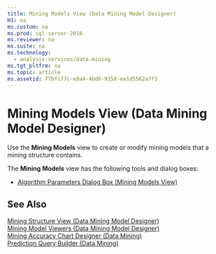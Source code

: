 ```yaml
---
title: Mining Models View (Data Mining Model Designer)
H1: na
ms.custom: na
ms.prod: sql-server-2016
ms.reviewer: na
ms.suite: na
ms.technology: 
  - analysis-services/data-mining
ms.tgt_pltfrm: na
ms.topic: article
ms.assetid: f7bfc77c-e0a4-4bd0-9358-ee1d5562a7f3
---
```

# Mining Models View (Data Mining Model Designer)
  Use the **Mining Models** view to create or modify mining models that a mining structure contains.  
  
 The **Mining Models** view has the following tools and dialog boxes:  
  
-   [Algorithm Parameters Dialog Box &#40;Mining Models View&#41;](../../Topics/TopicNameNotContainA/Algorithm-Parameters-Dialog-Box--Mining-Models-View-.md)  
  
## See Also  
 [Mining Structure View &#40;Data Mining Model Designer&#41;](../../Topics/TopicNameNotContainA/Mining-Structure-View--Data-Mining-Model-Designer-.md)   
 [Mining Model Viewers &#40;Data Mining Model Designer&#41;](../../Topics/TopicNameNotContainA/Mining-Model-Viewers--Data-Mining-Model-Designer-.md)   
 [Mining Accuracy Chart Designer &#40;Data Mining&#41;](../../Topics/TopicNameNotContainA/Mining-Accuracy-Chart-Designer--Data-Mining-.md)   
 [Prediction Query Builder &#40;Data Mining&#41;](../../Topics/TopicNameNotContainA/Prediction-Query-Builder--Data-Mining-.md)  
  
  
